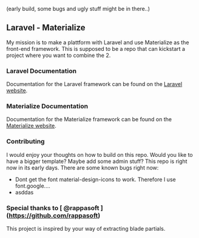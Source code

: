 (early build, some bugs and ugly stuff might be in there..)

## Laravel - Materialize

My mission is to make a plattform with Laravel and use Materialize as the front-end framework.
This is supposed to be a repo that can kickstart a project where you want to combine the 2.

### Laravel Documentation

Documentation for the Laravel framework can be found on the [Laravel website](http://laravel.com/docs).

### Materialize Documentation

Documentation for the Materialize framework can be found on the [Materialize website](http://materializecss.com/).

### Contributing

I would enjoy your thoughts on how to build on this repo. Would you like to have a bigger template? Maybe add some admin stuff?
This repo is right now in its early days. There are some known bugs right now:
* Dont get the font material-design-icons to work. Therefore I use font.google....
* asddas

### Special thanks to [ @rappasoft ] (https://github.com/rappasoft)

This project is inspired by your way of extracting blade partials.
